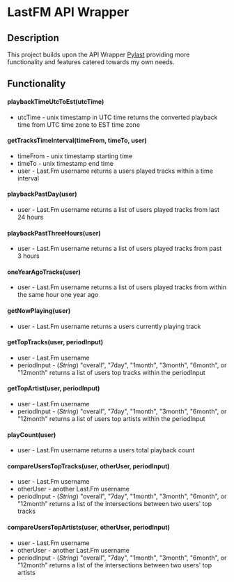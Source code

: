 # LastFM API Wrapper

## Description
This project builds upon the API Wrapper [Pylast](https://github.com/pylast/pylast) providing more functionality and features catered towards my own needs.

## Functionality

#### playbackTimeUtcToEst(utcTime) 
* utcTime - unix timestamp in UTC time
returns the converted playback time from UTC time zone to EST time zone

#### getTracksTimeInterval(timeFrom, timeTo, user)
* timeFrom - unix timestamp starting time
* timeTo - unix timestamp end time
* user - Last.Fm username
returns a users played tracks within a time interval

#### playbackPastDay(user)
* user - Last.Fm username
returns a list of users played tracks from last 24 hours

#### playbackPastThreeHours(user)
* user - Last.Fm username
returns a list of users played tracks from past 3 hours

#### oneYearAgoTracks(user)
* user - Last.Fm username
returns a list of users played tracks from within the same hour one year ago

#### getNowPlaying(user)
* user - Last.Fm username
returns a users currently playing track

#### getTopTracks(user, periodInput)
* user - Last.Fm username
* periodInput - (*String*) "overall", "7day", "1month", "3month", "6month", or "12month"
returns a list of users top tracks within the periodInput

#### getTopArtist(user, periodInput)
* user - Last.Fm username
* periodInput - (*String*) "overall", "7day", "1month", "3month", "6month", or "12month"
returns a list of users top artists within the periodInput

#### playCount(user)
* user - Last.Fm username
returns a users total playback count

#### compareUsersTopTracks(user, otherUser, periodInput)
* user - Last.Fm username
* otherUser - another Last.Fm username
* periodInput - (*String*) "overall", "7day", "1month", "3month", "6month", or "12month"
returns a list of the intersections between two users' top tracks

#### compareUsersTopArtists(user, otherUser, periodInput)
* user - Last.Fm username
* otherUser - another Last.Fm username
* periodInput - (*String*) "overall", "7day", "1month", "3month", "6month", or "12month"
returns a list of the intersections between two users' top artists







